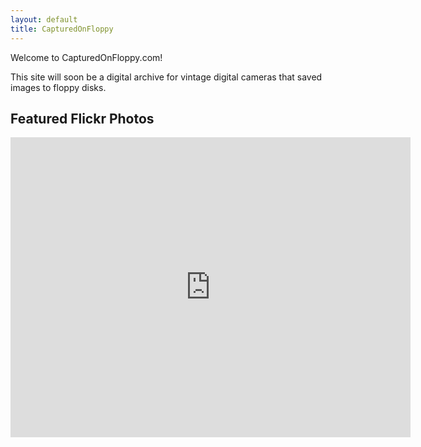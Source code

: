 ```yaml
---
layout: default
title: CapturedOnFloppy
---
```


Welcome to CapturedOnFloppy.com!

This site will soon be a digital archive for vintage digital cameras that saved images to floppy disks.

## Featured Flickr Photos

<div class="flickr-embed">
  <!-- Example Flickr embed (replace this with your real Flickr embed code) -->
  <iframe src="https://www.flickr.com/photos/flickr/galleries/72157719806113964/player/" width="640" height="480" frameborder="0" allowfullscreen webkitallowfullscreen mozallowfullscreen oallowfullscreen msallowfullscreen></iframe>
</div>
